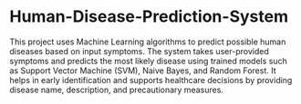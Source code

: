 # Human-Disease-Prediction-System
This project uses Machine Learning algorithms to predict possible human diseases based on input symptoms. The system takes user-provided symptoms and predicts the most likely disease using trained models such as Support Vector Machine (SVM), Naive Bayes, and Random Forest. It helps in early identification and supports healthcare decisions by providing disease name, description, and precautionary measures.
